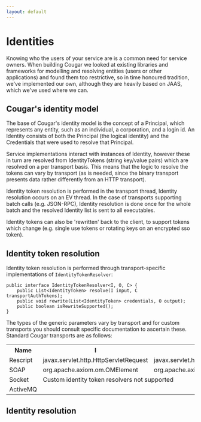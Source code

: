 ```yaml
---
layout: default
---
```

Identities
==========

Knowing who the users of your service are is a common need for service owners. When building Cougar we looked at existing
libraries and frameworks for modelling and resolving entities (users or other applications) and found them too restrictive,
so in time honoured tradition, we've implemented our own, although they are heavily based on JAAS, which we've used where we can.

Cougar's identity model
-----------------------

The base of Cougar's identity model is the concept of a Principal, which represents any entity, such as an individual,
a corporation, and a login id. An Identity consists of both the Principal (the logical identity) and the Credentials
that were used to resolve that Principal.

Service implementations interact with instances of Identity, however these in turn are resolved from IdentityTokens
(string key/value pairs) which are resolved on a per transport basis. This means that the logic to resolve the tokens can
vary by transport (as is needed, since the binary transport presents data rather differently from an HTTP transport).

Identity token resolution is performed in the transport thread, Identity resolution occurs on an EV thread. In the case of
transports supporting batch calls (e.g. JSON-RPC), Identity resolution is done once for the whole batch and the resolved Identity
list is sent to all executables.

Identity tokens can also be 'rewritten' back to the client, to support tokens which change (e.g. single use tokens or rotating
keys on an encrypted sso token).


Identity token resolution
-------------------------

Identity token resolution is performed through transport-specific implementations of ```IdentityTokenResolver```:
```
public interface IdentityTokenResolver<I, O, C> {
    public List<IdentityToken> resolve(I input, C transportAuthTokens);
    public void rewrite(List<IdentityToken> credentials, O output);
    public boolean isRewriteSupported();
}
```
The types of the generic parameters vary by transport and for custom transports you should consult specific documentation to ascertain these. Standard Cougar transports are as follows:
<table>
  <tr><th>Name</th><th>I</th><th>O</th><th>C</th></tr>
  <tr><td>Rescript</td><td>javax.servlet.http.HttpServletRequest</td><td>javax.servlet.http.HttpServletResponse</td><td>java.security.cert.X509Certificate[]</td></tr>
  <tr><td>SOAP</td><td>org.apache.axiom.om.OMElement</td><td>org.apache.axiom.om.OMElement</td><td>java.security.cert.X509Certificate[]</td></tr>
  <tr><td>Socket</td><td colspan="3">Custom identity token resolvers not supported</td></tr>
  <tr><td>ActiveMQ</td><td></td><td></td><td></td></tr>
</table>



Identity resolution
-------------------
